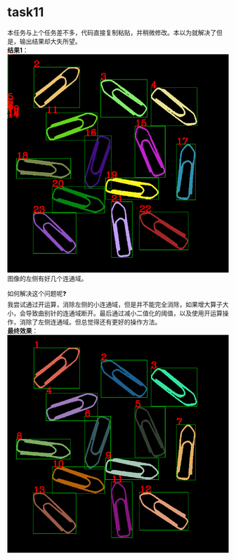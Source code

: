 # task11
本任务与上个任务差不多，代码直接复制粘贴，并稍微修改。本以为就解决了但是，输出结果却大失所望。  
**结果1**：  
![output1](image/output1.png)  
图像的左侧有好几个连通域。  
  
如何解决这个问题呢:question:  
我尝试通过开运算，消除左侧的小连通域，但是并不能完全消除，如果增大算子大小，会导致曲别针的连通域断开。最后通过减小二值化的阈值，以及使用开运算操作，消除了左侧连通域。但总觉得还有更好的操作方法。  
**最终效果**：  
![output](image/output.png)  
